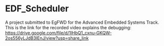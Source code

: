 # EDF_Scheduler
A project submitted to EgFWD for the Advanced Embedded Systems Track.
This is the link for the recorded video explains the debugging:
https://drive.google.com/file/d/1lHbQ1_cxnu-GKQW-2os556yLJdB3IEnJ/view?usp=share_link
